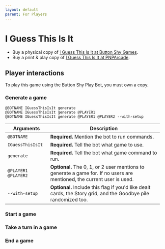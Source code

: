```yaml
---
layout: default
parent: For Players
---
```


# I Guess This Is It

* Buy a physical copy of [I Guess This Is It at Button Shy Games](https://buttonshygames.com/products/i-guess-this-is-it-1).
* Buy a print & play copy of [I Guess This Is It at PNPArcade](https://www.pnparcade.com/products/i-guess-this-is-it).

## Player interactions

To play this game using the Button Shy Play Bot, you must own a copy.

### Generate a game

```
@BOTNAME IGuessThisIsIt generate
@BOTNAME IGuessThisIsIt generate @PLAYER1
@BOTNAME IGuessThisIsIt generate @PLAYER1 @PLAYER2 --with-setup
```

| Arguments           | Description                                                                                                             |
|---------------------|-------------------------------------------------------------------------------------------------------------------------|
| `@BOTNAME`          | **Required.** Mention the bot to run commands.                                                                          |
| `IGuessThisIsIt`    | **Required.** Tell the bot what game to use.                                                                            |
| `generate`          | **Required.** Tell the bot what game command to run.                                                                    |
| `@PLAYER1 @PLAYER2` | **Optional.** The 0, 1, or 2 user mentions to generate a game for. If no users are mentioned, the current user is used. |
| `--with-setup`      | **Optional.** Include this flag if you'd like dealt cards, the Story grid, and the Goodbye pile randomized too.         |

### Start a game

### Take a turn in a game

### End a game
